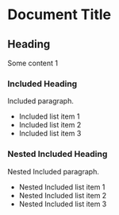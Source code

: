 # Document Title

## Heading

Some content 1

### Included Heading

Included paragraph.

- Included list item 1
- Included list item 2
- Included list item 3

### Nested Included Heading

Nested Included paragraph.

- Nested Included list item 1
- Nested Included list item 2
- Nested Included list item 3